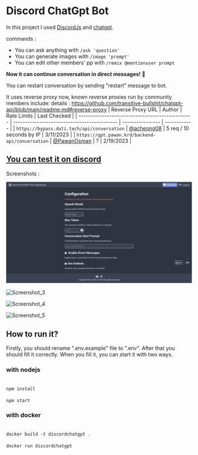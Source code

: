 
# Discord ChatGpt Bot

In this project I used [DiscordJs](https://github.com/discordjs/discord.js) and [chatgpt](https://github.com/transitive-bullshit/chatgpt-api).

commands :

* You can ask anything with ```/ask 'question'```
* You can generate images with ```/image 'prompt'```
* You can edit other members' pp with ```/remix @mentionuser prompt```

**Now it can continue conversation in direct messages! :tada:**

You can restart conversation by sending "restart" message to bot.

It uses reverse proxy now, known reverse proxies run by community members include:
details : https://github.com/transitive-bullshit/chatgpt-api/blob/main/readme.md#reverse-proxy
| Reverse Proxy URL                                | Author                                       | Rate Limits      | Last Checked |
| ------------------------------------------------ | -------------------------------------------- | ---------------- | ------------ |
| `https://bypass.duti.tech/api/conversation`        | [@acheong08](https://github.com/acheong08)   | 	5 req / 10 seconds by IP | 3/11/2023    |
| `https://gpt.pawan.krd/backend-api/conversation` | [@PawanOsman](https://github.com/PawanOsman) | ?                | 2/19/2023    |

## [You can test it on discord](https://discord.gg/xggt6w6Sz4)

  

Screenshots :

![Screenshot_1](https://raw.githubusercontent.com/onury5506/Discord-ChatGPT-Bot/master/screen_shot/Screenshot_1.jpg)

  

![Screenshot_3](https://raw.githubusercontent.com/onury5506/Discord-ChatGPT-Bot/master/screen_shot/Screenshot_3.jpg)

  

![Screenshot_4](https://raw.githubusercontent.com/onury5506/Discord-ChatGPT-Bot/master/screen_shot/Screenshot_4.jpg)


![Screenshot_5](https://raw.githubusercontent.com/onury5506/Discord-ChatGPT-Bot/master/screen_shot/Screenshot_5.jpg)

## How to run it?

Firstly, you should rename ".env.example" file to ".env".
After that you should fill it correctly.
When you fill it, you can start it with two ways.

### with nodejs

```

npm install

npm start

```

### with docker

```

docker build -t discordchatgpt .

docker run discordchatgpt

```
